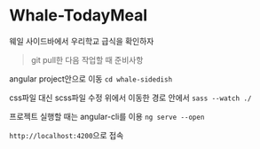# Whale-TodayMeal
웨일 사이드바에서 우리학교 급식을 확인하자



> git pull한 다음 작업할 때 준비사항

angular project안으로 이동
`cd whale-sidedish`

css파일 대신 scss파일 수정
위에서 이동한 경로 안에서 `sass --watch ./`

프로젝트 실행할 때는 angular-cli를 이용 `ng serve --open`

`http://localhost:4200`으로 접속
